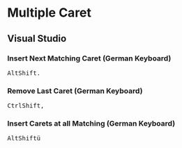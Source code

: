 # Multiple Caret

## Visual Studio

### Insert Next Matching Caret  (German Keyboard)
<kbd>Alt</kbd><kbd>Shift</kbd><kbd>.</kbd>

### Remove Last Caret (German Keyboard)
<kbd>Ctrl</kbd><kbd>Shift</kbd><kbd>,</kbd>

### Insert Carets at all Matching (German Keyboard)
<kbd>Alt</kbd><kbd>Shift</kbd><kbd>ü</kbd>
